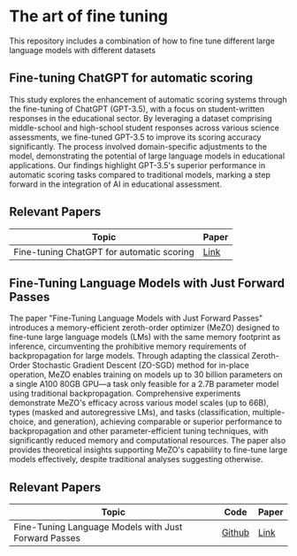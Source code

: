 # The art of fine tuning
This repository includes a combination of how to fine tune different large language models with different datasets

## Fine-tuning ChatGPT for automatic scoring

This study explores the enhancement of automatic scoring systems through the fine-tuning of ChatGPT (GPT-3.5), with a focus on student-written responses in the educational sector. By leveraging a dataset comprising middle-school and high-school student responses across various science assessments, we fine-tuned GPT-3.5 to improve its scoring accuracy significantly. The process involved domain-specific adjustments to the model, demonstrating the potential of large language models in educational applications. Our findings highlight GPT-3.5's superior performance in automatic scoring tasks compared to traditional models, marking a step forward in the integration of AI in educational assessment.

## Relevant Papers

| Topic                                       | Paper            |
|---------------------------------------------|------------------|
| Fine-tuning ChatGPT for automatic scoring   | [Link](https://www.sciencedirect.com/science/article/pii/S2666920X24000110) |

## Fine-Tuning Language Models with Just Forward Passes

The paper "Fine-Tuning Language Models with Just Forward Passes" introduces a memory-efficient zeroth-order optimizer (MeZO) designed to fine-tune large language models (LMs) with the same memory footprint as inference, circumventing the prohibitive memory requirements of backpropagation for large models. Through adapting the classical Zeroth-Order Stochastic Gradient Descent (ZO-SGD) method for in-place operation, MeZO enables training on models up to 30 billion parameters on a single A100 80GB GPU—a task only feasible for a 2.7B parameter model using traditional backpropagation. Comprehensive experiments demonstrate MeZO's efficacy across various model scales (up to 66B), types (masked and autoregressive LMs), and tasks (classification, multiple-choice, and generation), achieving comparable or superior performance to backpropagation and other parameter-efficient tuning techniques, with significantly reduced memory and computational resources. The paper also provides theoretical insights supporting MeZO's capability to fine-tune large models effectively, despite traditional analyses suggesting otherwise.

## Relevant Papers

| Topic                                                             | Code | Paper |
|-------------------------------------------------------------------|------|-------|
| Fine-Tuning Language Models with Just Forward Passes              | [Github](https://github.com/princeton-nlp/MeZO) | [Link](https://proceedings.neurips.cc/paper_files/paper/2023/file/a627810151be4d13f907ac898ff7e948-Paper-Conference.pdf) |
